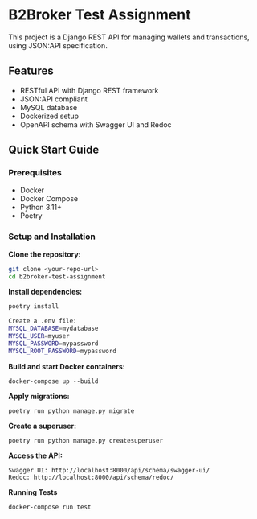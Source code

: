 # B2Broker Test Assignment

This project is a Django REST API for managing wallets and transactions, using JSON:API specification.

## Features

- RESTful API with Django REST framework
- JSON:API compliant
- MySQL database
- Dockerized setup
- OpenAPI schema with Swagger UI and Redoc

## Quick Start Guide

### Prerequisites

- Docker
- Docker Compose
- Python 3.11+
- Poetry

### Setup and Installation

**Clone the repository:**

   ```sh
   git clone <your-repo-url>
   cd b2broker-test-assignment
   ```


**Install dependencies:**

```sh
poetry install

Create a .env file:
MYSQL_DATABASE=mydatabase
MYSQL_USER=myuser
MYSQL_PASSWORD=mypassword
MYSQL_ROOT_PASSWORD=mypassword
```

**Build and start Docker containers:**

```docker-compose up --build```

**Apply migrations:**

```poetry run python manage.py migrate```


**Create a superuser:**

```poetry run python manage.py createsuperuser```

**Access the API:**

```API root: http://localhost:8000/api/
Swagger UI: http://localhost:8000/api/schema/swagger-ui/
Redoc: http://localhost:8000/api/schema/redoc/
```

**Running Tests**

```
docker-compose run test
```
